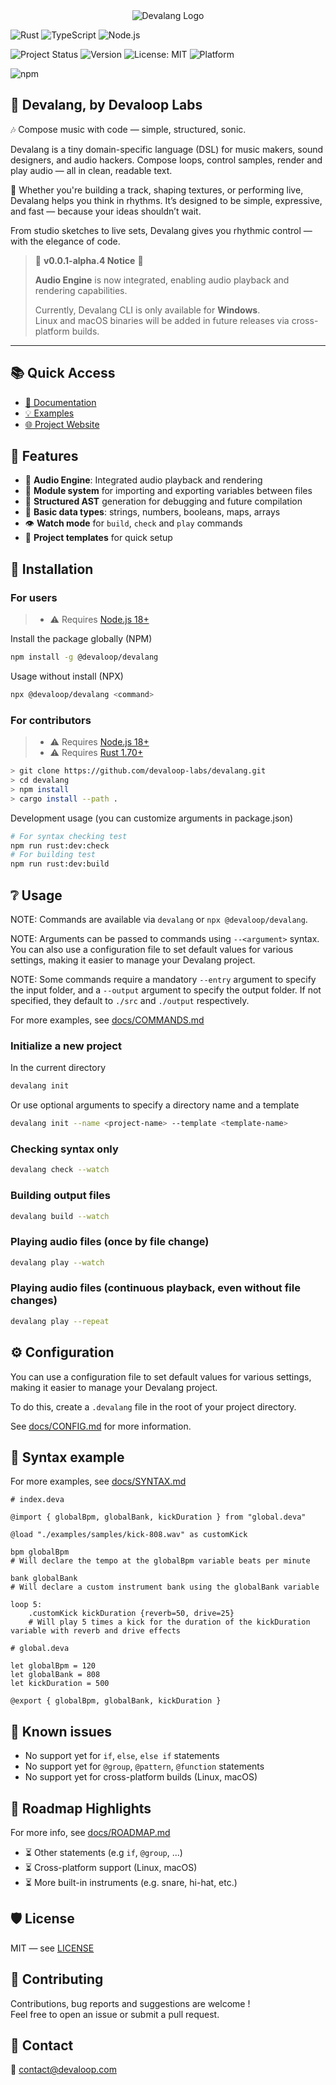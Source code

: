 <div align="center">
    <img src="https://firebasestorage.googleapis.com/v0/b/devaloop-labs.firebasestorage.app/o/devalang-teal-logo.svg?alt=media&token=d2a5705a-1eba-4b49-88e6-895a761fb7f7" alt="Devalang Logo">
</div>

![Rust](https://img.shields.io/badge/Made%20with-Rust-orange?logo=rust)
![TypeScript](https://img.shields.io/badge/Built%20with-TypeScript-blue?logo=typescript)
![Node.js](https://img.shields.io/badge/Node.js-18%2B-brightgreen?logo=node.js)

![Project Status](https://img.shields.io/badge/status-alpha-red)
![Version](https://img.shields.io/badge/version-0.0.1-blue)
![License: MIT](https://img.shields.io/badge/license-MIT-green)
![Platform](https://img.shields.io/badge/platform-Windows-blue)

![npm](https://img.shields.io/npm/dt/@devaloop/devalang)

## 🎼 Devalang, by **Devaloop Labs**

🎶 Compose music with code — simple, structured, sonic.

Devalang is a tiny domain-specific language (DSL) for music makers, sound designers, and audio hackers.
Compose loops, control samples, render and play audio — all in clean, readable text.

🦊 Whether you're building a track, shaping textures, or performing live, Devalang helps you think in rhythms. It’s designed to be simple, expressive, and fast — because your ideas shouldn’t wait.

From studio sketches to live sets, Devalang gives you rhythmic control — with the elegance of code.

> 🚧 **v0.0.1-alpha.4 Notice** 🚧
>
> **Audio Engine** is now integrated, enabling audio playback and rendering capabilities.
>
> Currently, Devalang CLI is only available for **Windows**.  
> Linux and macOS binaries will be added in future releases via cross-platform builds.

---

## 📚 Quick Access

- [📖 Documentation](./docs/)
- [💡 Examples](./examples/)
- [🌐 Project Website](https://devalang.com)

## 🚀 Features

- 🎵 **Audio Engine**: Integrated audio playback and rendering
- 🧩 **Module system** for importing and exporting variables between files
- 📜 **Structured AST** generation for debugging and future compilation
- 🔢 **Basic data types**: strings, numbers, booleans, maps, arrays
- 👁️ **Watch mode** for `build`, `check` and `play` commands
- 📂 **Project templates** for quick setup

## 📆 Installation

### For users

> - ⚠️ Requires [Node.js 18+](https://nodejs.org/en/download)

Install the package globally (NPM)

```bash
npm install -g @devaloop/devalang
```

Usage without install (NPX)

```bash
npx @devaloop/devalang <command>
```

### For contributors

> - ⚠️ Requires [Node.js 18+](https://nodejs.org/en/download)
> - ⚠️ Requires [Rust 1.70+](https://www.rust-lang.org/learn/get-started#installing-rust)

```bash
> git clone https://github.com/devaloop-labs/devalang.git
> cd devalang
> npm install
> cargo install --path .
```

Development usage (you can customize arguments in package.json)

```bash
# For syntax checking test
npm run rust:dev:check
# For building test
npm run rust:dev:build
```

## ❔ Usage

NOTE: Commands are available via `devalang` or `npx @devaloop/devalang`.

NOTE: Arguments can be passed to commands using `--<argument>` syntax. You can also use a configuration file to set default values for various settings, making it easier to manage your Devalang project.

NOTE: Some commands require a mandatory `--entry` argument to specify the input folder, and a `--output` argument to specify the output folder. If not specified, they default to `./src` and `./output` respectively.

For more examples, see [docs/COMMANDS.md](./docs/COMMANDS.md)

### Initialize a new project

In the current directory

```bash
devalang init
```

Or use optional arguments to specify a directory name and a template

```bash
devalang init --name <project-name> --template <template-name>
```

### Checking syntax only

```bash
devalang check --watch
```

### Building output files

```bash
devalang build --watch
```

### Playing audio files (once by file change)

```bash
devalang play --watch
```

### Playing audio files (continuous playback, even without file changes)

```bash
devalang play --repeat
```

## ⚙️ Configuration

You can use a configuration file to set default values for various settings, making it easier to manage your Devalang project.

To do this, create a `.devalang` file in the root of your project directory.

See [docs/CONFIG.md](./docs/CONFIG.md) for more information.

## 📄 Syntax example

For more examples, see [docs/SYNTAX.md](./docs/SYNTAX.md)

```deva
# index.deva

@import { globalBpm, globalBank, kickDuration } from "global.deva"

@load "./examples/samples/kick-808.wav" as customKick

bpm globalBpm
# Will declare the tempo at the globalBpm variable beats per minute

bank globalBank
# Will declare a custom instrument bank using the globalBank variable

loop 5:
    .customKick kickDuration {reverb=50, drive=25}
    # Will play 5 times a kick for the duration of the kickDuration variable with reverb and drive effects
```

```deva
# global.deva

let globalBpm = 120
let globalBank = 808
let kickDuration = 500

@export { globalBpm, globalBank, kickDuration }
```

## 🧯 Known issues

- No support yet for `if`, `else`, `else if` statements
- No support yet for `@group`, `@pattern`, `@function` statements
- No support yet for cross-platform builds (Linux, macOS)

## 🧪 Roadmap Highlights

For more info, see [docs/ROADMAP.md](./docs/ROADMAP.md)

- ⏳ Other statements (e.g `if`, `@group`, ...)
- ⏳ Cross-platform support (Linux, macOS)
- ⏳ More built-in instruments (e.g. snare, hi-hat, etc.)

## 🛡️ License

MIT — see [LICENSE](./LICENSE)

## 🤝 Contributing

Contributions, bug reports and suggestions are welcome !  
Feel free to open an issue or submit a pull request.

## 📢 Contact

📧 [contact@devaloop.com](mailto:contact@devaloop.com)
